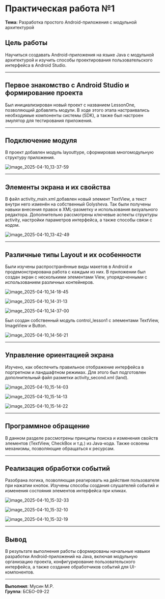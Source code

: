 # Практическая работа №1

**Тема:** Разработка простого Android-приложения с модульной архитектурой


## Цель работы

Научиться создавать Android-приложения на языке Java с модульной архитектурой и изучить способы проектирования пользовательского интерфейса в Android Studio.
  
---

## Первое знакомство с Android Studio и формирование проекта

Был инициализирован новый проект с названием LessonOne, позволяющий добавлять модули. В ходе этого этапа настраивались необходимые компоненты системы (SDK), а также был настроен эмулятор для тестирования приложения.

---

## Подключение модуля

В проект добавлен модуль layouttype, сформировав многомодульную структуру приложения.

![image_2025-04-10_13-37-59](https://github.com/user-attachments/assets/c21a6513-c615-45df-a6a9-6bdd25ae7d7c)

---

## Элементы экрана и их свойства

В файл activity_main.xml добавлен новый элемент TextView, а текст внутри него изменён на собственный Golysheva. Так были получены навыки внесения правок в XML-разметку и использования визуального редактора. Дополнительно рассмотрены ключевые аспекты структуры activity, настройки параметров интерфейса, а также способы связи с кодом.

![image_2025-04-10_13-42-49](https://github.com/user-attachments/assets/c4659ee2-e9f9-45fe-aa58-6fb9db524a9d)

---

## Различные типы Layout и их особенности

Были изучены распространённые виды макетов в Android и продемонстрирована работа с каждым из них. В приложении был создан экран с несколькими элементами View, упорядоченными с использованием различных контейнеров.

![image_2025-04-10_14-18-45](https://github.com/user-attachments/assets/daefd15d-4d5d-43da-ae72-4fbee9c425ce)

![image_2025-04-10_14-31-13](https://github.com/user-attachments/assets/0b199439-a602-4b49-aae7-bf37bb6bebae)

![image_2025-04-10_14-37-00](https://github.com/user-attachments/assets/b8c20bbf-e690-4647-a0af-014684bc7140)

Был создан собственный модуль control_lesson1 c элементами TextView, ImageView и Button.

![image_2025-04-10_14-56-21](https://github.com/user-attachments/assets/1cf2d971-68f7-47c1-ba5f-9374fdcf6a0e)

---

## Управление ориентацией экрана

Изучено, как обеспечить правильное отображение интерфейса в портретном и ландшафтном режимах. Для этого был подготовлен дополнительный файл разметки activity_second.xml (land).

![image_2025-04-10_15-14-03](https://github.com/user-attachments/assets/894b750f-b807-4f9c-8fe7-3499180ef173)

![image_2025-04-10_15-14-13](https://github.com/user-attachments/assets/b6b24d98-a8a1-44a1-88d5-ae9cc4df91af)

![image_2025-04-10_15-14-22](https://github.com/user-attachments/assets/db560869-e527-4cd3-8609-8017fd5e8b24)

---

## Программное обращение

В данном разделе рассмотрены принципы поиска и изменения свойств элементов (TextView, CheckBox и т.д.) из Java-кода. Также освоены механизмы, позволяющие обращаться к ресурсам.

---

## Реализация обработки событий

Разобрана логика, позволяющая реагировать на действия пользователя при нажатии кнопок. Изучены способы создания слушателей событий и изменения состояния элементов интерфейса при кликах.

![image_2025-04-10_15-32-33](https://github.com/user-attachments/assets/541fc19b-5803-416b-8aad-198e21bdaf71)

![image_2025-04-10_15-32-10](https://github.com/user-attachments/assets/92944011-7b5e-4813-adb2-2b9e2f488275)

![image_2025-04-10_15-32-19](https://github.com/user-attachments/assets/b214b036-e3a1-4844-9d7f-7743f4cdcbd4)

---

## Вывод  

В результате выполнения работы сформированы начальные навыки разработки Android-приложений на Java, включая модульную организацию проекта, конфигурирование пользовательского интерфейса, а также создание обработчиков событий для UI-компонентов.

---

**Выполнил**: Мусин М.Р.  
**Группа**: БСБО-09-22
